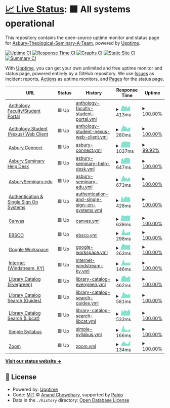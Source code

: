 # [📈 Live Status](https://Asbury-Theological-Seminary-A-Team.github.io/status): <!--live status--> **🟩 All systems operational**

This repository contains the open-source uptime monitor and status page for [Asbury-Theological-Seminary-A-Team](https://Asbury-Theological-Seminary-A-Team.github.io/status), powered by [Upptime](https://github.com/upptime/upptime).

[![Uptime CI](https://github.com/Asbury-Theological-Seminary-A-Team/status/workflows/Uptime%20CI/badge.svg)](https://github.com/Asbury-Theological-Seminary-A-Team/status/actions?query=workflow%3A%22Uptime+CI%22)
[![Response Time CI](https://github.com/Asbury-Theological-Seminary-A-Team/status/workflows/Response%20Time%20CI/badge.svg)](https://github.com/Asbury-Theological-Seminary-A-Team/status/actions?query=workflow%3A%22Response+Time+CI%22)
[![Graphs CI](https://github.com/Asbury-Theological-Seminary-A-Team/status/workflows/Graphs%20CI/badge.svg)](https://github.com/Asbury-Theological-Seminary-A-Team/status/actions?query=workflow%3A%22Graphs+CI%22)
[![Static Site CI](https://github.com/Asbury-Theological-Seminary-A-Team/status/workflows/Static%20Site%20CI/badge.svg)](https://github.com/Asbury-Theological-Seminary-A-Team/status/actions?query=workflow%3A%22Static+Site+CI%22)
[![Summary CI](https://github.com/Asbury-Theological-Seminary-A-Team/status/workflows/Summary%20CI/badge.svg)](https://github.com/Asbury-Theological-Seminary-A-Team/status/actions?query=workflow%3A%22Summary+CI%22)

With [Upptime](https://upptime.js.org), you can get your own unlimited and free uptime monitor and status page, powered entirely by a GitHub repository. We use [Issues](https://github.com/Asbury-Theological-Seminary-A-Team/status/issues) as incident reports, [Actions](https://github.com/Asbury-Theological-Seminary-A-Team/status/actions) as uptime monitors, and [Pages](https://Asbury-Theological-Seminary-A-Team.github.io/status) for the status page.

<!--start: status pages-->
<!-- This summary is generated by Upptime (https://github.com/upptime/upptime) -->
<!-- Do not edit this manually, your changes will be overwritten -->
<!-- prettier-ignore -->
| URL | Status | History | Response Time | Uptime |
| --- | ------ | ------- | ------------- | ------ |
| <img alt="" src="https://icons.duckduckgo.com/ip3/portal.asburyseminary.edu.ico" height="13"> [Anthology Faculty/Student Portal](https://portal.asburyseminary.edu/) | 🟩 Up | [anthology-faculty-student-portal.yml](https://github.com/Asbury-Theological-Seminary-A-Team/status/commits/HEAD/history/anthology-faculty-student-portal.yml) | <details><summary><img alt="Response time graph" src="./graphs/anthology-faculty-student-portal/response-time-week.png" height="20"> 413ms</summary><br><a href="https://status.asburyseminary.edu/history/anthology-faculty-student-portal"><img alt="Response time 586" src="https://img.shields.io/endpoint?url=https%3A%2F%2Fraw.githubusercontent.com%2FAsbury-Theological-Seminary-A-Team%2Fstatus%2FHEAD%2Fapi%2Fanthology-faculty-student-portal%2Fresponse-time.json"></a><br><a href="https://status.asburyseminary.edu/history/anthology-faculty-student-portal"><img alt="24-hour response time 435" src="https://img.shields.io/endpoint?url=https%3A%2F%2Fraw.githubusercontent.com%2FAsbury-Theological-Seminary-A-Team%2Fstatus%2FHEAD%2Fapi%2Fanthology-faculty-student-portal%2Fresponse-time-day.json"></a><br><a href="https://status.asburyseminary.edu/history/anthology-faculty-student-portal"><img alt="7-day response time 413" src="https://img.shields.io/endpoint?url=https%3A%2F%2Fraw.githubusercontent.com%2FAsbury-Theological-Seminary-A-Team%2Fstatus%2FHEAD%2Fapi%2Fanthology-faculty-student-portal%2Fresponse-time-week.json"></a><br><a href="https://status.asburyseminary.edu/history/anthology-faculty-student-portal"><img alt="30-day response time 473" src="https://img.shields.io/endpoint?url=https%3A%2F%2Fraw.githubusercontent.com%2FAsbury-Theological-Seminary-A-Team%2Fstatus%2FHEAD%2Fapi%2Fanthology-faculty-student-portal%2Fresponse-time-month.json"></a><br><a href="https://status.asburyseminary.edu/history/anthology-faculty-student-portal"><img alt="1-year response time 586" src="https://img.shields.io/endpoint?url=https%3A%2F%2Fraw.githubusercontent.com%2FAsbury-Theological-Seminary-A-Team%2Fstatus%2FHEAD%2Fapi%2Fanthology-faculty-student-portal%2Fresponse-time-year.json"></a></details> | <details><summary><a href="https://status.asburyseminary.edu/history/anthology-faculty-student-portal">100.00%</a></summary><a href="https://status.asburyseminary.edu/history/anthology-faculty-student-portal"><img alt="All-time uptime 100.00%" src="https://img.shields.io/endpoint?url=https%3A%2F%2Fraw.githubusercontent.com%2FAsbury-Theological-Seminary-A-Team%2Fstatus%2FHEAD%2Fapi%2Fanthology-faculty-student-portal%2Fuptime.json"></a><br><a href="https://status.asburyseminary.edu/history/anthology-faculty-student-portal"><img alt="24-hour uptime 100.00%" src="https://img.shields.io/endpoint?url=https%3A%2F%2Fraw.githubusercontent.com%2FAsbury-Theological-Seminary-A-Team%2Fstatus%2FHEAD%2Fapi%2Fanthology-faculty-student-portal%2Fuptime-day.json"></a><br><a href="https://status.asburyseminary.edu/history/anthology-faculty-student-portal"><img alt="7-day uptime 100.00%" src="https://img.shields.io/endpoint?url=https%3A%2F%2Fraw.githubusercontent.com%2FAsbury-Theological-Seminary-A-Team%2Fstatus%2FHEAD%2Fapi%2Fanthology-faculty-student-portal%2Fuptime-week.json"></a><br><a href="https://status.asburyseminary.edu/history/anthology-faculty-student-portal"><img alt="30-day uptime 100.00%" src="https://img.shields.io/endpoint?url=https%3A%2F%2Fraw.githubusercontent.com%2FAsbury-Theological-Seminary-A-Team%2Fstatus%2FHEAD%2Fapi%2Fanthology-faculty-student-portal%2Fuptime-month.json"></a><br><a href="https://status.asburyseminary.edu/history/anthology-faculty-student-portal"><img alt="1-year uptime 100.00%" src="https://img.shields.io/endpoint?url=https%3A%2F%2Fraw.githubusercontent.com%2FAsbury-Theological-Seminary-A-Team%2Fstatus%2FHEAD%2Fapi%2Fanthology-faculty-student-portal%2Fuptime-year.json"></a></details>
| <img alt="" src="https://icons.duckduckgo.com/ip3/facultyportal.asburyseminary.edu.ico" height="13"> [Anthology Student (Nexus) Web Client](https://facultyportal.asburyseminary.edu/identity/) | 🟩 Up | [anthology-student-nexus-web-client.yml](https://github.com/Asbury-Theological-Seminary-A-Team/status/commits/HEAD/history/anthology-student-nexus-web-client.yml) | <details><summary><img alt="Response time graph" src="./graphs/anthology-student-nexus-web-client/response-time-week.png" height="20"> 280ms</summary><br><a href="https://status.asburyseminary.edu/history/anthology-student-nexus-web-client"><img alt="Response time 389" src="https://img.shields.io/endpoint?url=https%3A%2F%2Fraw.githubusercontent.com%2FAsbury-Theological-Seminary-A-Team%2Fstatus%2FHEAD%2Fapi%2Fanthology-student-nexus-web-client%2Fresponse-time.json"></a><br><a href="https://status.asburyseminary.edu/history/anthology-student-nexus-web-client"><img alt="24-hour response time 271" src="https://img.shields.io/endpoint?url=https%3A%2F%2Fraw.githubusercontent.com%2FAsbury-Theological-Seminary-A-Team%2Fstatus%2FHEAD%2Fapi%2Fanthology-student-nexus-web-client%2Fresponse-time-day.json"></a><br><a href="https://status.asburyseminary.edu/history/anthology-student-nexus-web-client"><img alt="7-day response time 280" src="https://img.shields.io/endpoint?url=https%3A%2F%2Fraw.githubusercontent.com%2FAsbury-Theological-Seminary-A-Team%2Fstatus%2FHEAD%2Fapi%2Fanthology-student-nexus-web-client%2Fresponse-time-week.json"></a><br><a href="https://status.asburyseminary.edu/history/anthology-student-nexus-web-client"><img alt="30-day response time 316" src="https://img.shields.io/endpoint?url=https%3A%2F%2Fraw.githubusercontent.com%2FAsbury-Theological-Seminary-A-Team%2Fstatus%2FHEAD%2Fapi%2Fanthology-student-nexus-web-client%2Fresponse-time-month.json"></a><br><a href="https://status.asburyseminary.edu/history/anthology-student-nexus-web-client"><img alt="1-year response time 389" src="https://img.shields.io/endpoint?url=https%3A%2F%2Fraw.githubusercontent.com%2FAsbury-Theological-Seminary-A-Team%2Fstatus%2FHEAD%2Fapi%2Fanthology-student-nexus-web-client%2Fresponse-time-year.json"></a></details> | <details><summary><a href="https://status.asburyseminary.edu/history/anthology-student-nexus-web-client">100.00%</a></summary><a href="https://status.asburyseminary.edu/history/anthology-student-nexus-web-client"><img alt="All-time uptime 100.00%" src="https://img.shields.io/endpoint?url=https%3A%2F%2Fraw.githubusercontent.com%2FAsbury-Theological-Seminary-A-Team%2Fstatus%2FHEAD%2Fapi%2Fanthology-student-nexus-web-client%2Fuptime.json"></a><br><a href="https://status.asburyseminary.edu/history/anthology-student-nexus-web-client"><img alt="24-hour uptime 100.00%" src="https://img.shields.io/endpoint?url=https%3A%2F%2Fraw.githubusercontent.com%2FAsbury-Theological-Seminary-A-Team%2Fstatus%2FHEAD%2Fapi%2Fanthology-student-nexus-web-client%2Fuptime-day.json"></a><br><a href="https://status.asburyseminary.edu/history/anthology-student-nexus-web-client"><img alt="7-day uptime 100.00%" src="https://img.shields.io/endpoint?url=https%3A%2F%2Fraw.githubusercontent.com%2FAsbury-Theological-Seminary-A-Team%2Fstatus%2FHEAD%2Fapi%2Fanthology-student-nexus-web-client%2Fuptime-week.json"></a><br><a href="https://status.asburyseminary.edu/history/anthology-student-nexus-web-client"><img alt="30-day uptime 100.00%" src="https://img.shields.io/endpoint?url=https%3A%2F%2Fraw.githubusercontent.com%2FAsbury-Theological-Seminary-A-Team%2Fstatus%2FHEAD%2Fapi%2Fanthology-student-nexus-web-client%2Fuptime-month.json"></a><br><a href="https://status.asburyseminary.edu/history/anthology-student-nexus-web-client"><img alt="1-year uptime 100.00%" src="https://img.shields.io/endpoint?url=https%3A%2F%2Fraw.githubusercontent.com%2FAsbury-Theological-Seminary-A-Team%2Fstatus%2FHEAD%2Fapi%2Fanthology-student-nexus-web-client%2Fuptime-year.json"></a></details>
| <img alt="" src="https://icons.duckduckgo.com/ip3/connect.asburyseminary.edu.ico" height="13"> [Asbury Connect](https://connect.asburyseminary.edu/) | 🟩 Up | [asbury-connect.yml](https://github.com/Asbury-Theological-Seminary-A-Team/status/commits/HEAD/history/asbury-connect.yml) | <details><summary><img alt="Response time graph" src="./graphs/asbury-connect/response-time-week.png" height="20"> 1037ms</summary><br><a href="https://status.asburyseminary.edu/history/asbury-connect"><img alt="Response time 1315" src="https://img.shields.io/endpoint?url=https%3A%2F%2Fraw.githubusercontent.com%2FAsbury-Theological-Seminary-A-Team%2Fstatus%2FHEAD%2Fapi%2Fasbury-connect%2Fresponse-time.json"></a><br><a href="https://status.asburyseminary.edu/history/asbury-connect"><img alt="24-hour response time 936" src="https://img.shields.io/endpoint?url=https%3A%2F%2Fraw.githubusercontent.com%2FAsbury-Theological-Seminary-A-Team%2Fstatus%2FHEAD%2Fapi%2Fasbury-connect%2Fresponse-time-day.json"></a><br><a href="https://status.asburyseminary.edu/history/asbury-connect"><img alt="7-day response time 1037" src="https://img.shields.io/endpoint?url=https%3A%2F%2Fraw.githubusercontent.com%2FAsbury-Theological-Seminary-A-Team%2Fstatus%2FHEAD%2Fapi%2Fasbury-connect%2Fresponse-time-week.json"></a><br><a href="https://status.asburyseminary.edu/history/asbury-connect"><img alt="30-day response time 1262" src="https://img.shields.io/endpoint?url=https%3A%2F%2Fraw.githubusercontent.com%2FAsbury-Theological-Seminary-A-Team%2Fstatus%2FHEAD%2Fapi%2Fasbury-connect%2Fresponse-time-month.json"></a><br><a href="https://status.asburyseminary.edu/history/asbury-connect"><img alt="1-year response time 1315" src="https://img.shields.io/endpoint?url=https%3A%2F%2Fraw.githubusercontent.com%2FAsbury-Theological-Seminary-A-Team%2Fstatus%2FHEAD%2Fapi%2Fasbury-connect%2Fresponse-time-year.json"></a></details> | <details><summary><a href="https://status.asburyseminary.edu/history/asbury-connect">99.92%</a></summary><a href="https://status.asburyseminary.edu/history/asbury-connect"><img alt="All-time uptime 99.97%" src="https://img.shields.io/endpoint?url=https%3A%2F%2Fraw.githubusercontent.com%2FAsbury-Theological-Seminary-A-Team%2Fstatus%2FHEAD%2Fapi%2Fasbury-connect%2Fuptime.json"></a><br><a href="https://status.asburyseminary.edu/history/asbury-connect"><img alt="24-hour uptime 99.46%" src="https://img.shields.io/endpoint?url=https%3A%2F%2Fraw.githubusercontent.com%2FAsbury-Theological-Seminary-A-Team%2Fstatus%2FHEAD%2Fapi%2Fasbury-connect%2Fuptime-day.json"></a><br><a href="https://status.asburyseminary.edu/history/asbury-connect"><img alt="7-day uptime 99.92%" src="https://img.shields.io/endpoint?url=https%3A%2F%2Fraw.githubusercontent.com%2FAsbury-Theological-Seminary-A-Team%2Fstatus%2FHEAD%2Fapi%2Fasbury-connect%2Fuptime-week.json"></a><br><a href="https://status.asburyseminary.edu/history/asbury-connect"><img alt="30-day uptime 99.93%" src="https://img.shields.io/endpoint?url=https%3A%2F%2Fraw.githubusercontent.com%2FAsbury-Theological-Seminary-A-Team%2Fstatus%2FHEAD%2Fapi%2Fasbury-connect%2Fuptime-month.json"></a><br><a href="https://status.asburyseminary.edu/history/asbury-connect"><img alt="1-year uptime 99.97%" src="https://img.shields.io/endpoint?url=https%3A%2F%2Fraw.githubusercontent.com%2FAsbury-Theological-Seminary-A-Team%2Fstatus%2FHEAD%2Fapi%2Fasbury-connect%2Fuptime-year.json"></a></details>
| <img alt="" src="https://icons.duckduckgo.com/ip3/helpdesk.asburyseminary.edu.ico" height="13"> [Asbury Seminary Help Desk](https://helpdesk.asburyseminary.edu/) | 🟩 Up | [asbury-seminary-help-desk.yml](https://github.com/Asbury-Theological-Seminary-A-Team/status/commits/HEAD/history/asbury-seminary-help-desk.yml) | <details><summary><img alt="Response time graph" src="./graphs/asbury-seminary-help-desk/response-time-week.png" height="20"> 647ms</summary><br><a href="https://status.asburyseminary.edu/history/asbury-seminary-help-desk"><img alt="Response time 759" src="https://img.shields.io/endpoint?url=https%3A%2F%2Fraw.githubusercontent.com%2FAsbury-Theological-Seminary-A-Team%2Fstatus%2FHEAD%2Fapi%2Fasbury-seminary-help-desk%2Fresponse-time.json"></a><br><a href="https://status.asburyseminary.edu/history/asbury-seminary-help-desk"><img alt="24-hour response time 488" src="https://img.shields.io/endpoint?url=https%3A%2F%2Fraw.githubusercontent.com%2FAsbury-Theological-Seminary-A-Team%2Fstatus%2FHEAD%2Fapi%2Fasbury-seminary-help-desk%2Fresponse-time-day.json"></a><br><a href="https://status.asburyseminary.edu/history/asbury-seminary-help-desk"><img alt="7-day response time 647" src="https://img.shields.io/endpoint?url=https%3A%2F%2Fraw.githubusercontent.com%2FAsbury-Theological-Seminary-A-Team%2Fstatus%2FHEAD%2Fapi%2Fasbury-seminary-help-desk%2Fresponse-time-week.json"></a><br><a href="https://status.asburyseminary.edu/history/asbury-seminary-help-desk"><img alt="30-day response time 585" src="https://img.shields.io/endpoint?url=https%3A%2F%2Fraw.githubusercontent.com%2FAsbury-Theological-Seminary-A-Team%2Fstatus%2FHEAD%2Fapi%2Fasbury-seminary-help-desk%2Fresponse-time-month.json"></a><br><a href="https://status.asburyseminary.edu/history/asbury-seminary-help-desk"><img alt="1-year response time 759" src="https://img.shields.io/endpoint?url=https%3A%2F%2Fraw.githubusercontent.com%2FAsbury-Theological-Seminary-A-Team%2Fstatus%2FHEAD%2Fapi%2Fasbury-seminary-help-desk%2Fresponse-time-year.json"></a></details> | <details><summary><a href="https://status.asburyseminary.edu/history/asbury-seminary-help-desk">100.00%</a></summary><a href="https://status.asburyseminary.edu/history/asbury-seminary-help-desk"><img alt="All-time uptime 99.99%" src="https://img.shields.io/endpoint?url=https%3A%2F%2Fraw.githubusercontent.com%2FAsbury-Theological-Seminary-A-Team%2Fstatus%2FHEAD%2Fapi%2Fasbury-seminary-help-desk%2Fuptime.json"></a><br><a href="https://status.asburyseminary.edu/history/asbury-seminary-help-desk"><img alt="24-hour uptime 100.00%" src="https://img.shields.io/endpoint?url=https%3A%2F%2Fraw.githubusercontent.com%2FAsbury-Theological-Seminary-A-Team%2Fstatus%2FHEAD%2Fapi%2Fasbury-seminary-help-desk%2Fuptime-day.json"></a><br><a href="https://status.asburyseminary.edu/history/asbury-seminary-help-desk"><img alt="7-day uptime 100.00%" src="https://img.shields.io/endpoint?url=https%3A%2F%2Fraw.githubusercontent.com%2FAsbury-Theological-Seminary-A-Team%2Fstatus%2FHEAD%2Fapi%2Fasbury-seminary-help-desk%2Fuptime-week.json"></a><br><a href="https://status.asburyseminary.edu/history/asbury-seminary-help-desk"><img alt="30-day uptime 100.00%" src="https://img.shields.io/endpoint?url=https%3A%2F%2Fraw.githubusercontent.com%2FAsbury-Theological-Seminary-A-Team%2Fstatus%2FHEAD%2Fapi%2Fasbury-seminary-help-desk%2Fuptime-month.json"></a><br><a href="https://status.asburyseminary.edu/history/asbury-seminary-help-desk"><img alt="1-year uptime 99.99%" src="https://img.shields.io/endpoint?url=https%3A%2F%2Fraw.githubusercontent.com%2FAsbury-Theological-Seminary-A-Team%2Fstatus%2FHEAD%2Fapi%2Fasbury-seminary-help-desk%2Fuptime-year.json"></a></details>
| <img alt="" src="https://icons.duckduckgo.com/ip3/www.asburyseminary.edu.ico" height="13"> [AsburySeminary.edu](https://www.asburyseminary.edu/) | 🟩 Up | [asbury-seminary-edu.yml](https://github.com/Asbury-Theological-Seminary-A-Team/status/commits/HEAD/history/asbury-seminary-edu.yml) | <details><summary><img alt="Response time graph" src="./graphs/asbury-seminary-edu/response-time-week.png" height="20"> 673ms</summary><br><a href="https://status.asburyseminary.edu/history/asbury-seminary-edu"><img alt="Response time 1405" src="https://img.shields.io/endpoint?url=https%3A%2F%2Fraw.githubusercontent.com%2FAsbury-Theological-Seminary-A-Team%2Fstatus%2FHEAD%2Fapi%2Fasbury-seminary-edu%2Fresponse-time.json"></a><br><a href="https://status.asburyseminary.edu/history/asbury-seminary-edu"><img alt="24-hour response time 571" src="https://img.shields.io/endpoint?url=https%3A%2F%2Fraw.githubusercontent.com%2FAsbury-Theological-Seminary-A-Team%2Fstatus%2FHEAD%2Fapi%2Fasbury-seminary-edu%2Fresponse-time-day.json"></a><br><a href="https://status.asburyseminary.edu/history/asbury-seminary-edu"><img alt="7-day response time 673" src="https://img.shields.io/endpoint?url=https%3A%2F%2Fraw.githubusercontent.com%2FAsbury-Theological-Seminary-A-Team%2Fstatus%2FHEAD%2Fapi%2Fasbury-seminary-edu%2Fresponse-time-week.json"></a><br><a href="https://status.asburyseminary.edu/history/asbury-seminary-edu"><img alt="30-day response time 897" src="https://img.shields.io/endpoint?url=https%3A%2F%2Fraw.githubusercontent.com%2FAsbury-Theological-Seminary-A-Team%2Fstatus%2FHEAD%2Fapi%2Fasbury-seminary-edu%2Fresponse-time-month.json"></a><br><a href="https://status.asburyseminary.edu/history/asbury-seminary-edu"><img alt="1-year response time 1405" src="https://img.shields.io/endpoint?url=https%3A%2F%2Fraw.githubusercontent.com%2FAsbury-Theological-Seminary-A-Team%2Fstatus%2FHEAD%2Fapi%2Fasbury-seminary-edu%2Fresponse-time-year.json"></a></details> | <details><summary><a href="https://status.asburyseminary.edu/history/asbury-seminary-edu">100.00%</a></summary><a href="https://status.asburyseminary.edu/history/asbury-seminary-edu"><img alt="All-time uptime 99.99%" src="https://img.shields.io/endpoint?url=https%3A%2F%2Fraw.githubusercontent.com%2FAsbury-Theological-Seminary-A-Team%2Fstatus%2FHEAD%2Fapi%2Fasbury-seminary-edu%2Fuptime.json"></a><br><a href="https://status.asburyseminary.edu/history/asbury-seminary-edu"><img alt="24-hour uptime 100.00%" src="https://img.shields.io/endpoint?url=https%3A%2F%2Fraw.githubusercontent.com%2FAsbury-Theological-Seminary-A-Team%2Fstatus%2FHEAD%2Fapi%2Fasbury-seminary-edu%2Fuptime-day.json"></a><br><a href="https://status.asburyseminary.edu/history/asbury-seminary-edu"><img alt="7-day uptime 100.00%" src="https://img.shields.io/endpoint?url=https%3A%2F%2Fraw.githubusercontent.com%2FAsbury-Theological-Seminary-A-Team%2Fstatus%2FHEAD%2Fapi%2Fasbury-seminary-edu%2Fuptime-week.json"></a><br><a href="https://status.asburyseminary.edu/history/asbury-seminary-edu"><img alt="30-day uptime 100.00%" src="https://img.shields.io/endpoint?url=https%3A%2F%2Fraw.githubusercontent.com%2FAsbury-Theological-Seminary-A-Team%2Fstatus%2FHEAD%2Fapi%2Fasbury-seminary-edu%2Fuptime-month.json"></a><br><a href="https://status.asburyseminary.edu/history/asbury-seminary-edu"><img alt="1-year uptime 99.99%" src="https://img.shields.io/endpoint?url=https%3A%2F%2Fraw.githubusercontent.com%2FAsbury-Theological-Seminary-A-Team%2Fstatus%2FHEAD%2Fapi%2Fasbury-seminary-edu%2Fuptime-year.json"></a></details>
| <img alt="" src="https://icons.duckduckgo.com/ip3/login.asburyseminary.edu.ico" height="13"> [Authentication & Single Sign On Systems](https://login.asburyseminary.edu/) | 🟩 Up | [authentication-and-single-sign-on-systems.yml](https://github.com/Asbury-Theological-Seminary-A-Team/status/commits/HEAD/history/authentication-and-single-sign-on-systems.yml) | <details><summary><img alt="Response time graph" src="./graphs/authentication-and-single-sign-on-systems/response-time-week.png" height="20"> 428ms</summary><br><a href="https://status.asburyseminary.edu/history/authentication-and-single-sign-on-systems"><img alt="Response time 714" src="https://img.shields.io/endpoint?url=https%3A%2F%2Fraw.githubusercontent.com%2FAsbury-Theological-Seminary-A-Team%2Fstatus%2FHEAD%2Fapi%2Fauthentication-and-single-sign-on-systems%2Fresponse-time.json"></a><br><a href="https://status.asburyseminary.edu/history/authentication-and-single-sign-on-systems"><img alt="24-hour response time 328" src="https://img.shields.io/endpoint?url=https%3A%2F%2Fraw.githubusercontent.com%2FAsbury-Theological-Seminary-A-Team%2Fstatus%2FHEAD%2Fapi%2Fauthentication-and-single-sign-on-systems%2Fresponse-time-day.json"></a><br><a href="https://status.asburyseminary.edu/history/authentication-and-single-sign-on-systems"><img alt="7-day response time 428" src="https://img.shields.io/endpoint?url=https%3A%2F%2Fraw.githubusercontent.com%2FAsbury-Theological-Seminary-A-Team%2Fstatus%2FHEAD%2Fapi%2Fauthentication-and-single-sign-on-systems%2Fresponse-time-week.json"></a><br><a href="https://status.asburyseminary.edu/history/authentication-and-single-sign-on-systems"><img alt="30-day response time 389" src="https://img.shields.io/endpoint?url=https%3A%2F%2Fraw.githubusercontent.com%2FAsbury-Theological-Seminary-A-Team%2Fstatus%2FHEAD%2Fapi%2Fauthentication-and-single-sign-on-systems%2Fresponse-time-month.json"></a><br><a href="https://status.asburyseminary.edu/history/authentication-and-single-sign-on-systems"><img alt="1-year response time 714" src="https://img.shields.io/endpoint?url=https%3A%2F%2Fraw.githubusercontent.com%2FAsbury-Theological-Seminary-A-Team%2Fstatus%2FHEAD%2Fapi%2Fauthentication-and-single-sign-on-systems%2Fresponse-time-year.json"></a></details> | <details><summary><a href="https://status.asburyseminary.edu/history/authentication-and-single-sign-on-systems">100.00%</a></summary><a href="https://status.asburyseminary.edu/history/authentication-and-single-sign-on-systems"><img alt="All-time uptime 100.00%" src="https://img.shields.io/endpoint?url=https%3A%2F%2Fraw.githubusercontent.com%2FAsbury-Theological-Seminary-A-Team%2Fstatus%2FHEAD%2Fapi%2Fauthentication-and-single-sign-on-systems%2Fuptime.json"></a><br><a href="https://status.asburyseminary.edu/history/authentication-and-single-sign-on-systems"><img alt="24-hour uptime 100.00%" src="https://img.shields.io/endpoint?url=https%3A%2F%2Fraw.githubusercontent.com%2FAsbury-Theological-Seminary-A-Team%2Fstatus%2FHEAD%2Fapi%2Fauthentication-and-single-sign-on-systems%2Fuptime-day.json"></a><br><a href="https://status.asburyseminary.edu/history/authentication-and-single-sign-on-systems"><img alt="7-day uptime 100.00%" src="https://img.shields.io/endpoint?url=https%3A%2F%2Fraw.githubusercontent.com%2FAsbury-Theological-Seminary-A-Team%2Fstatus%2FHEAD%2Fapi%2Fauthentication-and-single-sign-on-systems%2Fuptime-week.json"></a><br><a href="https://status.asburyseminary.edu/history/authentication-and-single-sign-on-systems"><img alt="30-day uptime 100.00%" src="https://img.shields.io/endpoint?url=https%3A%2F%2Fraw.githubusercontent.com%2FAsbury-Theological-Seminary-A-Team%2Fstatus%2FHEAD%2Fapi%2Fauthentication-and-single-sign-on-systems%2Fuptime-month.json"></a><br><a href="https://status.asburyseminary.edu/history/authentication-and-single-sign-on-systems"><img alt="1-year uptime 100.00%" src="https://img.shields.io/endpoint?url=https%3A%2F%2Fraw.githubusercontent.com%2FAsbury-Theological-Seminary-A-Team%2Fstatus%2FHEAD%2Fapi%2Fauthentication-and-single-sign-on-systems%2Fuptime-year.json"></a></details>
| <img alt="" src="https://icons.duckduckgo.com/ip3/asburyseminary.instructure.com.ico" height="13"> [Canvas](https://asburyseminary.instructure.com/login) | 🟩 Up | [canvas.yml](https://github.com/Asbury-Theological-Seminary-A-Team/status/commits/HEAD/history/canvas.yml) | <details><summary><img alt="Response time graph" src="./graphs/canvas/response-time-week.png" height="20"> 639ms</summary><br><a href="https://status.asburyseminary.edu/history/canvas"><img alt="Response time 765" src="https://img.shields.io/endpoint?url=https%3A%2F%2Fraw.githubusercontent.com%2FAsbury-Theological-Seminary-A-Team%2Fstatus%2FHEAD%2Fapi%2Fcanvas%2Fresponse-time.json"></a><br><a href="https://status.asburyseminary.edu/history/canvas"><img alt="24-hour response time 745" src="https://img.shields.io/endpoint?url=https%3A%2F%2Fraw.githubusercontent.com%2FAsbury-Theological-Seminary-A-Team%2Fstatus%2FHEAD%2Fapi%2Fcanvas%2Fresponse-time-day.json"></a><br><a href="https://status.asburyseminary.edu/history/canvas"><img alt="7-day response time 639" src="https://img.shields.io/endpoint?url=https%3A%2F%2Fraw.githubusercontent.com%2FAsbury-Theological-Seminary-A-Team%2Fstatus%2FHEAD%2Fapi%2Fcanvas%2Fresponse-time-week.json"></a><br><a href="https://status.asburyseminary.edu/history/canvas"><img alt="30-day response time 596" src="https://img.shields.io/endpoint?url=https%3A%2F%2Fraw.githubusercontent.com%2FAsbury-Theological-Seminary-A-Team%2Fstatus%2FHEAD%2Fapi%2Fcanvas%2Fresponse-time-month.json"></a><br><a href="https://status.asburyseminary.edu/history/canvas"><img alt="1-year response time 765" src="https://img.shields.io/endpoint?url=https%3A%2F%2Fraw.githubusercontent.com%2FAsbury-Theological-Seminary-A-Team%2Fstatus%2FHEAD%2Fapi%2Fcanvas%2Fresponse-time-year.json"></a></details> | <details><summary><a href="https://status.asburyseminary.edu/history/canvas">100.00%</a></summary><a href="https://status.asburyseminary.edu/history/canvas"><img alt="All-time uptime 99.98%" src="https://img.shields.io/endpoint?url=https%3A%2F%2Fraw.githubusercontent.com%2FAsbury-Theological-Seminary-A-Team%2Fstatus%2FHEAD%2Fapi%2Fcanvas%2Fuptime.json"></a><br><a href="https://status.asburyseminary.edu/history/canvas"><img alt="24-hour uptime 100.00%" src="https://img.shields.io/endpoint?url=https%3A%2F%2Fraw.githubusercontent.com%2FAsbury-Theological-Seminary-A-Team%2Fstatus%2FHEAD%2Fapi%2Fcanvas%2Fuptime-day.json"></a><br><a href="https://status.asburyseminary.edu/history/canvas"><img alt="7-day uptime 100.00%" src="https://img.shields.io/endpoint?url=https%3A%2F%2Fraw.githubusercontent.com%2FAsbury-Theological-Seminary-A-Team%2Fstatus%2FHEAD%2Fapi%2Fcanvas%2Fuptime-week.json"></a><br><a href="https://status.asburyseminary.edu/history/canvas"><img alt="30-day uptime 100.00%" src="https://img.shields.io/endpoint?url=https%3A%2F%2Fraw.githubusercontent.com%2FAsbury-Theological-Seminary-A-Team%2Fstatus%2FHEAD%2Fapi%2Fcanvas%2Fuptime-month.json"></a><br><a href="https://status.asburyseminary.edu/history/canvas"><img alt="1-year uptime 99.98%" src="https://img.shields.io/endpoint?url=https%3A%2F%2Fraw.githubusercontent.com%2FAsbury-Theological-Seminary-A-Team%2Fstatus%2FHEAD%2Fapi%2Fcanvas%2Fuptime-year.json"></a></details>
| <img alt="" src="https://icons.duckduckgo.com/ip3/eds.p.ebscohost.com.ico" height="13"> [EBSCO](https://eds.p.ebscohost.com/) | 🟩 Up | [ebsco.yml](https://github.com/Asbury-Theological-Seminary-A-Team/status/commits/HEAD/history/ebsco.yml) | <details><summary><img alt="Response time graph" src="./graphs/ebsco/response-time-week.png" height="20"> 298ms</summary><br><a href="https://status.asburyseminary.edu/history/ebsco"><img alt="Response time 351" src="https://img.shields.io/endpoint?url=https%3A%2F%2Fraw.githubusercontent.com%2FAsbury-Theological-Seminary-A-Team%2Fstatus%2FHEAD%2Fapi%2Febsco%2Fresponse-time.json"></a><br><a href="https://status.asburyseminary.edu/history/ebsco"><img alt="24-hour response time 360" src="https://img.shields.io/endpoint?url=https%3A%2F%2Fraw.githubusercontent.com%2FAsbury-Theological-Seminary-A-Team%2Fstatus%2FHEAD%2Fapi%2Febsco%2Fresponse-time-day.json"></a><br><a href="https://status.asburyseminary.edu/history/ebsco"><img alt="7-day response time 298" src="https://img.shields.io/endpoint?url=https%3A%2F%2Fraw.githubusercontent.com%2FAsbury-Theological-Seminary-A-Team%2Fstatus%2FHEAD%2Fapi%2Febsco%2Fresponse-time-week.json"></a><br><a href="https://status.asburyseminary.edu/history/ebsco"><img alt="30-day response time 385" src="https://img.shields.io/endpoint?url=https%3A%2F%2Fraw.githubusercontent.com%2FAsbury-Theological-Seminary-A-Team%2Fstatus%2FHEAD%2Fapi%2Febsco%2Fresponse-time-month.json"></a><br><a href="https://status.asburyseminary.edu/history/ebsco"><img alt="1-year response time 351" src="https://img.shields.io/endpoint?url=https%3A%2F%2Fraw.githubusercontent.com%2FAsbury-Theological-Seminary-A-Team%2Fstatus%2FHEAD%2Fapi%2Febsco%2Fresponse-time-year.json"></a></details> | <details><summary><a href="https://status.asburyseminary.edu/history/ebsco">100.00%</a></summary><a href="https://status.asburyseminary.edu/history/ebsco"><img alt="All-time uptime 100.00%" src="https://img.shields.io/endpoint?url=https%3A%2F%2Fraw.githubusercontent.com%2FAsbury-Theological-Seminary-A-Team%2Fstatus%2FHEAD%2Fapi%2Febsco%2Fuptime.json"></a><br><a href="https://status.asburyseminary.edu/history/ebsco"><img alt="24-hour uptime 100.00%" src="https://img.shields.io/endpoint?url=https%3A%2F%2Fraw.githubusercontent.com%2FAsbury-Theological-Seminary-A-Team%2Fstatus%2FHEAD%2Fapi%2Febsco%2Fuptime-day.json"></a><br><a href="https://status.asburyseminary.edu/history/ebsco"><img alt="7-day uptime 100.00%" src="https://img.shields.io/endpoint?url=https%3A%2F%2Fraw.githubusercontent.com%2FAsbury-Theological-Seminary-A-Team%2Fstatus%2FHEAD%2Fapi%2Febsco%2Fuptime-week.json"></a><br><a href="https://status.asburyseminary.edu/history/ebsco"><img alt="30-day uptime 100.00%" src="https://img.shields.io/endpoint?url=https%3A%2F%2Fraw.githubusercontent.com%2FAsbury-Theological-Seminary-A-Team%2Fstatus%2FHEAD%2Fapi%2Febsco%2Fuptime-month.json"></a><br><a href="https://status.asburyseminary.edu/history/ebsco"><img alt="1-year uptime 100.00%" src="https://img.shields.io/endpoint?url=https%3A%2F%2Fraw.githubusercontent.com%2FAsbury-Theological-Seminary-A-Team%2Fstatus%2FHEAD%2Fapi%2Febsco%2Fuptime-year.json"></a></details>
| <img alt="" src="https://icons.duckduckgo.com/ip3/www.google.com.ico" height="13"> [Google Workspace](https://www.google.com/a/asburyseminary.edu/ServiceLogin) | 🟩 Up | [google-workspace.yml](https://github.com/Asbury-Theological-Seminary-A-Team/status/commits/HEAD/history/google-workspace.yml) | <details><summary><img alt="Response time graph" src="./graphs/google-workspace/response-time-week.png" height="20"> 263ms</summary><br><a href="https://status.asburyseminary.edu/history/google-workspace"><img alt="Response time 338" src="https://img.shields.io/endpoint?url=https%3A%2F%2Fraw.githubusercontent.com%2FAsbury-Theological-Seminary-A-Team%2Fstatus%2FHEAD%2Fapi%2Fgoogle-workspace%2Fresponse-time.json"></a><br><a href="https://status.asburyseminary.edu/history/google-workspace"><img alt="24-hour response time 279" src="https://img.shields.io/endpoint?url=https%3A%2F%2Fraw.githubusercontent.com%2FAsbury-Theological-Seminary-A-Team%2Fstatus%2FHEAD%2Fapi%2Fgoogle-workspace%2Fresponse-time-day.json"></a><br><a href="https://status.asburyseminary.edu/history/google-workspace"><img alt="7-day response time 263" src="https://img.shields.io/endpoint?url=https%3A%2F%2Fraw.githubusercontent.com%2FAsbury-Theological-Seminary-A-Team%2Fstatus%2FHEAD%2Fapi%2Fgoogle-workspace%2Fresponse-time-week.json"></a><br><a href="https://status.asburyseminary.edu/history/google-workspace"><img alt="30-day response time 257" src="https://img.shields.io/endpoint?url=https%3A%2F%2Fraw.githubusercontent.com%2FAsbury-Theological-Seminary-A-Team%2Fstatus%2FHEAD%2Fapi%2Fgoogle-workspace%2Fresponse-time-month.json"></a><br><a href="https://status.asburyseminary.edu/history/google-workspace"><img alt="1-year response time 338" src="https://img.shields.io/endpoint?url=https%3A%2F%2Fraw.githubusercontent.com%2FAsbury-Theological-Seminary-A-Team%2Fstatus%2FHEAD%2Fapi%2Fgoogle-workspace%2Fresponse-time-year.json"></a></details> | <details><summary><a href="https://status.asburyseminary.edu/history/google-workspace">100.00%</a></summary><a href="https://status.asburyseminary.edu/history/google-workspace"><img alt="All-time uptime 100.00%" src="https://img.shields.io/endpoint?url=https%3A%2F%2Fraw.githubusercontent.com%2FAsbury-Theological-Seminary-A-Team%2Fstatus%2FHEAD%2Fapi%2Fgoogle-workspace%2Fuptime.json"></a><br><a href="https://status.asburyseminary.edu/history/google-workspace"><img alt="24-hour uptime 100.00%" src="https://img.shields.io/endpoint?url=https%3A%2F%2Fraw.githubusercontent.com%2FAsbury-Theological-Seminary-A-Team%2Fstatus%2FHEAD%2Fapi%2Fgoogle-workspace%2Fuptime-day.json"></a><br><a href="https://status.asburyseminary.edu/history/google-workspace"><img alt="7-day uptime 100.00%" src="https://img.shields.io/endpoint?url=https%3A%2F%2Fraw.githubusercontent.com%2FAsbury-Theological-Seminary-A-Team%2Fstatus%2FHEAD%2Fapi%2Fgoogle-workspace%2Fuptime-week.json"></a><br><a href="https://status.asburyseminary.edu/history/google-workspace"><img alt="30-day uptime 100.00%" src="https://img.shields.io/endpoint?url=https%3A%2F%2Fraw.githubusercontent.com%2FAsbury-Theological-Seminary-A-Team%2Fstatus%2FHEAD%2Fapi%2Fgoogle-workspace%2Fuptime-month.json"></a><br><a href="https://status.asburyseminary.edu/history/google-workspace"><img alt="1-year uptime 100.00%" src="https://img.shields.io/endpoint?url=https%3A%2F%2Fraw.githubusercontent.com%2FAsbury-Theological-Seminary-A-Team%2Fstatus%2FHEAD%2Fapi%2Fgoogle-workspace%2Fuptime-year.json"></a></details>
| <img alt="" src="https://icons.duckduckgo.com/ip3/198.160.139.76.ico" height="13"> [Internet (Windstream, KY)](https://198.160.139.76/global-protect/login.esp) | 🟩 Up | [internet-windstream-ky.yml](https://github.com/Asbury-Theological-Seminary-A-Team/status/commits/HEAD/history/internet-windstream-ky.yml) | <details><summary><img alt="Response time graph" src="./graphs/internet-windstream-ky/response-time-week.png" height="20"> 146ms</summary><br><a href="https://status.asburyseminary.edu/history/internet-windstream-ky"><img alt="Response time 175" src="https://img.shields.io/endpoint?url=https%3A%2F%2Fraw.githubusercontent.com%2FAsbury-Theological-Seminary-A-Team%2Fstatus%2FHEAD%2Fapi%2Finternet-windstream-ky%2Fresponse-time.json"></a><br><a href="https://status.asburyseminary.edu/history/internet-windstream-ky"><img alt="24-hour response time 153" src="https://img.shields.io/endpoint?url=https%3A%2F%2Fraw.githubusercontent.com%2FAsbury-Theological-Seminary-A-Team%2Fstatus%2FHEAD%2Fapi%2Finternet-windstream-ky%2Fresponse-time-day.json"></a><br><a href="https://status.asburyseminary.edu/history/internet-windstream-ky"><img alt="7-day response time 146" src="https://img.shields.io/endpoint?url=https%3A%2F%2Fraw.githubusercontent.com%2FAsbury-Theological-Seminary-A-Team%2Fstatus%2FHEAD%2Fapi%2Finternet-windstream-ky%2Fresponse-time-week.json"></a><br><a href="https://status.asburyseminary.edu/history/internet-windstream-ky"><img alt="30-day response time 186" src="https://img.shields.io/endpoint?url=https%3A%2F%2Fraw.githubusercontent.com%2FAsbury-Theological-Seminary-A-Team%2Fstatus%2FHEAD%2Fapi%2Finternet-windstream-ky%2Fresponse-time-month.json"></a><br><a href="https://status.asburyseminary.edu/history/internet-windstream-ky"><img alt="1-year response time 175" src="https://img.shields.io/endpoint?url=https%3A%2F%2Fraw.githubusercontent.com%2FAsbury-Theological-Seminary-A-Team%2Fstatus%2FHEAD%2Fapi%2Finternet-windstream-ky%2Fresponse-time-year.json"></a></details> | <details><summary><a href="https://status.asburyseminary.edu/history/internet-windstream-ky">100.00%</a></summary><a href="https://status.asburyseminary.edu/history/internet-windstream-ky"><img alt="All-time uptime 100.00%" src="https://img.shields.io/endpoint?url=https%3A%2F%2Fraw.githubusercontent.com%2FAsbury-Theological-Seminary-A-Team%2Fstatus%2FHEAD%2Fapi%2Finternet-windstream-ky%2Fuptime.json"></a><br><a href="https://status.asburyseminary.edu/history/internet-windstream-ky"><img alt="24-hour uptime 100.00%" src="https://img.shields.io/endpoint?url=https%3A%2F%2Fraw.githubusercontent.com%2FAsbury-Theological-Seminary-A-Team%2Fstatus%2FHEAD%2Fapi%2Finternet-windstream-ky%2Fuptime-day.json"></a><br><a href="https://status.asburyseminary.edu/history/internet-windstream-ky"><img alt="7-day uptime 100.00%" src="https://img.shields.io/endpoint?url=https%3A%2F%2Fraw.githubusercontent.com%2FAsbury-Theological-Seminary-A-Team%2Fstatus%2FHEAD%2Fapi%2Finternet-windstream-ky%2Fuptime-week.json"></a><br><a href="https://status.asburyseminary.edu/history/internet-windstream-ky"><img alt="30-day uptime 100.00%" src="https://img.shields.io/endpoint?url=https%3A%2F%2Fraw.githubusercontent.com%2FAsbury-Theological-Seminary-A-Team%2Fstatus%2FHEAD%2Fapi%2Finternet-windstream-ky%2Fuptime-month.json"></a><br><a href="https://status.asburyseminary.edu/history/internet-windstream-ky"><img alt="1-year uptime 100.00%" src="https://img.shields.io/endpoint?url=https%3A%2F%2Fraw.githubusercontent.com%2FAsbury-Theological-Seminary-A-Team%2Fstatus%2FHEAD%2Fapi%2Finternet-windstream-ky%2Fuptime-year.json"></a></details>
| <img alt="" src="https://icons.duckduckgo.com/ip3/evergreen.asburyseminary.edu.ico" height="13"> [Library Catalog (Evergreen)](http://evergreen.asburyseminary.edu/) | 🟩 Up | [library-catalog-evergreen.yml](https://github.com/Asbury-Theological-Seminary-A-Team/status/commits/HEAD/history/library-catalog-evergreen.yml) | <details><summary><img alt="Response time graph" src="./graphs/library-catalog-evergreen/response-time-week.png" height="20"> 462ms</summary><br><a href="https://status.asburyseminary.edu/history/library-catalog-evergreen"><img alt="Response time 638" src="https://img.shields.io/endpoint?url=https%3A%2F%2Fraw.githubusercontent.com%2FAsbury-Theological-Seminary-A-Team%2Fstatus%2FHEAD%2Fapi%2Flibrary-catalog-evergreen%2Fresponse-time.json"></a><br><a href="https://status.asburyseminary.edu/history/library-catalog-evergreen"><img alt="24-hour response time 402" src="https://img.shields.io/endpoint?url=https%3A%2F%2Fraw.githubusercontent.com%2FAsbury-Theological-Seminary-A-Team%2Fstatus%2FHEAD%2Fapi%2Flibrary-catalog-evergreen%2Fresponse-time-day.json"></a><br><a href="https://status.asburyseminary.edu/history/library-catalog-evergreen"><img alt="7-day response time 462" src="https://img.shields.io/endpoint?url=https%3A%2F%2Fraw.githubusercontent.com%2FAsbury-Theological-Seminary-A-Team%2Fstatus%2FHEAD%2Fapi%2Flibrary-catalog-evergreen%2Fresponse-time-week.json"></a><br><a href="https://status.asburyseminary.edu/history/library-catalog-evergreen"><img alt="30-day response time 469" src="https://img.shields.io/endpoint?url=https%3A%2F%2Fraw.githubusercontent.com%2FAsbury-Theological-Seminary-A-Team%2Fstatus%2FHEAD%2Fapi%2Flibrary-catalog-evergreen%2Fresponse-time-month.json"></a><br><a href="https://status.asburyseminary.edu/history/library-catalog-evergreen"><img alt="1-year response time 638" src="https://img.shields.io/endpoint?url=https%3A%2F%2Fraw.githubusercontent.com%2FAsbury-Theological-Seminary-A-Team%2Fstatus%2FHEAD%2Fapi%2Flibrary-catalog-evergreen%2Fresponse-time-year.json"></a></details> | <details><summary><a href="https://status.asburyseminary.edu/history/library-catalog-evergreen">100.00%</a></summary><a href="https://status.asburyseminary.edu/history/library-catalog-evergreen"><img alt="All-time uptime 100.00%" src="https://img.shields.io/endpoint?url=https%3A%2F%2Fraw.githubusercontent.com%2FAsbury-Theological-Seminary-A-Team%2Fstatus%2FHEAD%2Fapi%2Flibrary-catalog-evergreen%2Fuptime.json"></a><br><a href="https://status.asburyseminary.edu/history/library-catalog-evergreen"><img alt="24-hour uptime 100.00%" src="https://img.shields.io/endpoint?url=https%3A%2F%2Fraw.githubusercontent.com%2FAsbury-Theological-Seminary-A-Team%2Fstatus%2FHEAD%2Fapi%2Flibrary-catalog-evergreen%2Fuptime-day.json"></a><br><a href="https://status.asburyseminary.edu/history/library-catalog-evergreen"><img alt="7-day uptime 100.00%" src="https://img.shields.io/endpoint?url=https%3A%2F%2Fraw.githubusercontent.com%2FAsbury-Theological-Seminary-A-Team%2Fstatus%2FHEAD%2Fapi%2Flibrary-catalog-evergreen%2Fuptime-week.json"></a><br><a href="https://status.asburyseminary.edu/history/library-catalog-evergreen"><img alt="30-day uptime 100.00%" src="https://img.shields.io/endpoint?url=https%3A%2F%2Fraw.githubusercontent.com%2FAsbury-Theological-Seminary-A-Team%2Fstatus%2FHEAD%2Fapi%2Flibrary-catalog-evergreen%2Fuptime-month.json"></a><br><a href="https://status.asburyseminary.edu/history/library-catalog-evergreen"><img alt="1-year uptime 100.00%" src="https://img.shields.io/endpoint?url=https%3A%2F%2Fraw.githubusercontent.com%2FAsbury-Theological-Seminary-A-Team%2Fstatus%2FHEAD%2Fapi%2Flibrary-catalog-evergreen%2Fuptime-year.json"></a></details>
| <img alt="" src="https://icons.duckduckgo.com/ip3/guides.asburyseminary.edu.ico" height="13"> [Library Catalog Search (Guides)](http://guides.asburyseminary.edu/) | 🟩 Up | [library-catalog-search-guides.yml](https://github.com/Asbury-Theological-Seminary-A-Team/status/commits/HEAD/history/library-catalog-search-guides.yml) | <details><summary><img alt="Response time graph" src="./graphs/library-catalog-search-guides/response-time-week.png" height="20"> 581ms</summary><br><a href="https://status.asburyseminary.edu/history/library-catalog-search-guides"><img alt="Response time 816" src="https://img.shields.io/endpoint?url=https%3A%2F%2Fraw.githubusercontent.com%2FAsbury-Theological-Seminary-A-Team%2Fstatus%2FHEAD%2Fapi%2Flibrary-catalog-search-guides%2Fresponse-time.json"></a><br><a href="https://status.asburyseminary.edu/history/library-catalog-search-guides"><img alt="24-hour response time 569" src="https://img.shields.io/endpoint?url=https%3A%2F%2Fraw.githubusercontent.com%2FAsbury-Theological-Seminary-A-Team%2Fstatus%2FHEAD%2Fapi%2Flibrary-catalog-search-guides%2Fresponse-time-day.json"></a><br><a href="https://status.asburyseminary.edu/history/library-catalog-search-guides"><img alt="7-day response time 581" src="https://img.shields.io/endpoint?url=https%3A%2F%2Fraw.githubusercontent.com%2FAsbury-Theological-Seminary-A-Team%2Fstatus%2FHEAD%2Fapi%2Flibrary-catalog-search-guides%2Fresponse-time-week.json"></a><br><a href="https://status.asburyseminary.edu/history/library-catalog-search-guides"><img alt="30-day response time 693" src="https://img.shields.io/endpoint?url=https%3A%2F%2Fraw.githubusercontent.com%2FAsbury-Theological-Seminary-A-Team%2Fstatus%2FHEAD%2Fapi%2Flibrary-catalog-search-guides%2Fresponse-time-month.json"></a><br><a href="https://status.asburyseminary.edu/history/library-catalog-search-guides"><img alt="1-year response time 816" src="https://img.shields.io/endpoint?url=https%3A%2F%2Fraw.githubusercontent.com%2FAsbury-Theological-Seminary-A-Team%2Fstatus%2FHEAD%2Fapi%2Flibrary-catalog-search-guides%2Fresponse-time-year.json"></a></details> | <details><summary><a href="https://status.asburyseminary.edu/history/library-catalog-search-guides">100.00%</a></summary><a href="https://status.asburyseminary.edu/history/library-catalog-search-guides"><img alt="All-time uptime 100.00%" src="https://img.shields.io/endpoint?url=https%3A%2F%2Fraw.githubusercontent.com%2FAsbury-Theological-Seminary-A-Team%2Fstatus%2FHEAD%2Fapi%2Flibrary-catalog-search-guides%2Fuptime.json"></a><br><a href="https://status.asburyseminary.edu/history/library-catalog-search-guides"><img alt="24-hour uptime 100.00%" src="https://img.shields.io/endpoint?url=https%3A%2F%2Fraw.githubusercontent.com%2FAsbury-Theological-Seminary-A-Team%2Fstatus%2FHEAD%2Fapi%2Flibrary-catalog-search-guides%2Fuptime-day.json"></a><br><a href="https://status.asburyseminary.edu/history/library-catalog-search-guides"><img alt="7-day uptime 100.00%" src="https://img.shields.io/endpoint?url=https%3A%2F%2Fraw.githubusercontent.com%2FAsbury-Theological-Seminary-A-Team%2Fstatus%2FHEAD%2Fapi%2Flibrary-catalog-search-guides%2Fuptime-week.json"></a><br><a href="https://status.asburyseminary.edu/history/library-catalog-search-guides"><img alt="30-day uptime 100.00%" src="https://img.shields.io/endpoint?url=https%3A%2F%2Fraw.githubusercontent.com%2FAsbury-Theological-Seminary-A-Team%2Fstatus%2FHEAD%2Fapi%2Flibrary-catalog-search-guides%2Fuptime-month.json"></a><br><a href="https://status.asburyseminary.edu/history/library-catalog-search-guides"><img alt="1-year uptime 100.00%" src="https://img.shields.io/endpoint?url=https%3A%2F%2Fraw.githubusercontent.com%2FAsbury-Theological-Seminary-A-Team%2Fstatus%2FHEAD%2Fapi%2Flibrary-catalog-search-guides%2Fuptime-year.json"></a></details>
| <img alt="" src="https://icons.duckduckgo.com/ip3/libcat.asburyseminary.edu.ico" height="13"> [Library Catalog Search (Libcat)](http://libcat.asburyseminary.edu/) | 🟩 Up | [library-catalog-search-libcat.yml](https://github.com/Asbury-Theological-Seminary-A-Team/status/commits/HEAD/history/library-catalog-search-libcat.yml) | <details><summary><img alt="Response time graph" src="./graphs/library-catalog-search-libcat/response-time-week.png" height="20"> 533ms</summary><br><a href="https://status.asburyseminary.edu/history/library-catalog-search-libcat"><img alt="Response time 642" src="https://img.shields.io/endpoint?url=https%3A%2F%2Fraw.githubusercontent.com%2FAsbury-Theological-Seminary-A-Team%2Fstatus%2FHEAD%2Fapi%2Flibrary-catalog-search-libcat%2Fresponse-time.json"></a><br><a href="https://status.asburyseminary.edu/history/library-catalog-search-libcat"><img alt="24-hour response time 453" src="https://img.shields.io/endpoint?url=https%3A%2F%2Fraw.githubusercontent.com%2FAsbury-Theological-Seminary-A-Team%2Fstatus%2FHEAD%2Fapi%2Flibrary-catalog-search-libcat%2Fresponse-time-day.json"></a><br><a href="https://status.asburyseminary.edu/history/library-catalog-search-libcat"><img alt="7-day response time 533" src="https://img.shields.io/endpoint?url=https%3A%2F%2Fraw.githubusercontent.com%2FAsbury-Theological-Seminary-A-Team%2Fstatus%2FHEAD%2Fapi%2Flibrary-catalog-search-libcat%2Fresponse-time-week.json"></a><br><a href="https://status.asburyseminary.edu/history/library-catalog-search-libcat"><img alt="30-day response time 502" src="https://img.shields.io/endpoint?url=https%3A%2F%2Fraw.githubusercontent.com%2FAsbury-Theological-Seminary-A-Team%2Fstatus%2FHEAD%2Fapi%2Flibrary-catalog-search-libcat%2Fresponse-time-month.json"></a><br><a href="https://status.asburyseminary.edu/history/library-catalog-search-libcat"><img alt="1-year response time 642" src="https://img.shields.io/endpoint?url=https%3A%2F%2Fraw.githubusercontent.com%2FAsbury-Theological-Seminary-A-Team%2Fstatus%2FHEAD%2Fapi%2Flibrary-catalog-search-libcat%2Fresponse-time-year.json"></a></details> | <details><summary><a href="https://status.asburyseminary.edu/history/library-catalog-search-libcat">100.00%</a></summary><a href="https://status.asburyseminary.edu/history/library-catalog-search-libcat"><img alt="All-time uptime 100.00%" src="https://img.shields.io/endpoint?url=https%3A%2F%2Fraw.githubusercontent.com%2FAsbury-Theological-Seminary-A-Team%2Fstatus%2FHEAD%2Fapi%2Flibrary-catalog-search-libcat%2Fuptime.json"></a><br><a href="https://status.asburyseminary.edu/history/library-catalog-search-libcat"><img alt="24-hour uptime 100.00%" src="https://img.shields.io/endpoint?url=https%3A%2F%2Fraw.githubusercontent.com%2FAsbury-Theological-Seminary-A-Team%2Fstatus%2FHEAD%2Fapi%2Flibrary-catalog-search-libcat%2Fuptime-day.json"></a><br><a href="https://status.asburyseminary.edu/history/library-catalog-search-libcat"><img alt="7-day uptime 100.00%" src="https://img.shields.io/endpoint?url=https%3A%2F%2Fraw.githubusercontent.com%2FAsbury-Theological-Seminary-A-Team%2Fstatus%2FHEAD%2Fapi%2Flibrary-catalog-search-libcat%2Fuptime-week.json"></a><br><a href="https://status.asburyseminary.edu/history/library-catalog-search-libcat"><img alt="30-day uptime 100.00%" src="https://img.shields.io/endpoint?url=https%3A%2F%2Fraw.githubusercontent.com%2FAsbury-Theological-Seminary-A-Team%2Fstatus%2FHEAD%2Fapi%2Flibrary-catalog-search-libcat%2Fuptime-month.json"></a><br><a href="https://status.asburyseminary.edu/history/library-catalog-search-libcat"><img alt="1-year uptime 100.00%" src="https://img.shields.io/endpoint?url=https%3A%2F%2Fraw.githubusercontent.com%2FAsbury-Theological-Seminary-A-Team%2Fstatus%2FHEAD%2Fapi%2Flibrary-catalog-search-libcat%2Fuptime-year.json"></a></details>
| <img alt="" src="https://icons.duckduckgo.com/ip3/asburyseminary.simplesyllabus.com.ico" height="13"> [Simple Syllabus](https://asburyseminary.simplesyllabus.com/en-US/login/) | 🟩 Up | [simple-syllabus.yml](https://github.com/Asbury-Theological-Seminary-A-Team/status/commits/HEAD/history/simple-syllabus.yml) | <details><summary><img alt="Response time graph" src="./graphs/simple-syllabus/response-time-week.png" height="20"> 166ms</summary><br><a href="https://status.asburyseminary.edu/history/simple-syllabus"><img alt="Response time 175" src="https://img.shields.io/endpoint?url=https%3A%2F%2Fraw.githubusercontent.com%2FAsbury-Theological-Seminary-A-Team%2Fstatus%2FHEAD%2Fapi%2Fsimple-syllabus%2Fresponse-time.json"></a><br><a href="https://status.asburyseminary.edu/history/simple-syllabus"><img alt="24-hour response time 201" src="https://img.shields.io/endpoint?url=https%3A%2F%2Fraw.githubusercontent.com%2FAsbury-Theological-Seminary-A-Team%2Fstatus%2FHEAD%2Fapi%2Fsimple-syllabus%2Fresponse-time-day.json"></a><br><a href="https://status.asburyseminary.edu/history/simple-syllabus"><img alt="7-day response time 166" src="https://img.shields.io/endpoint?url=https%3A%2F%2Fraw.githubusercontent.com%2FAsbury-Theological-Seminary-A-Team%2Fstatus%2FHEAD%2Fapi%2Fsimple-syllabus%2Fresponse-time-week.json"></a><br><a href="https://status.asburyseminary.edu/history/simple-syllabus"><img alt="30-day response time 196" src="https://img.shields.io/endpoint?url=https%3A%2F%2Fraw.githubusercontent.com%2FAsbury-Theological-Seminary-A-Team%2Fstatus%2FHEAD%2Fapi%2Fsimple-syllabus%2Fresponse-time-month.json"></a><br><a href="https://status.asburyseminary.edu/history/simple-syllabus"><img alt="1-year response time 175" src="https://img.shields.io/endpoint?url=https%3A%2F%2Fraw.githubusercontent.com%2FAsbury-Theological-Seminary-A-Team%2Fstatus%2FHEAD%2Fapi%2Fsimple-syllabus%2Fresponse-time-year.json"></a></details> | <details><summary><a href="https://status.asburyseminary.edu/history/simple-syllabus">100.00%</a></summary><a href="https://status.asburyseminary.edu/history/simple-syllabus"><img alt="All-time uptime 100.00%" src="https://img.shields.io/endpoint?url=https%3A%2F%2Fraw.githubusercontent.com%2FAsbury-Theological-Seminary-A-Team%2Fstatus%2FHEAD%2Fapi%2Fsimple-syllabus%2Fuptime.json"></a><br><a href="https://status.asburyseminary.edu/history/simple-syllabus"><img alt="24-hour uptime 100.00%" src="https://img.shields.io/endpoint?url=https%3A%2F%2Fraw.githubusercontent.com%2FAsbury-Theological-Seminary-A-Team%2Fstatus%2FHEAD%2Fapi%2Fsimple-syllabus%2Fuptime-day.json"></a><br><a href="https://status.asburyseminary.edu/history/simple-syllabus"><img alt="7-day uptime 100.00%" src="https://img.shields.io/endpoint?url=https%3A%2F%2Fraw.githubusercontent.com%2FAsbury-Theological-Seminary-A-Team%2Fstatus%2FHEAD%2Fapi%2Fsimple-syllabus%2Fuptime-week.json"></a><br><a href="https://status.asburyseminary.edu/history/simple-syllabus"><img alt="30-day uptime 100.00%" src="https://img.shields.io/endpoint?url=https%3A%2F%2Fraw.githubusercontent.com%2FAsbury-Theological-Seminary-A-Team%2Fstatus%2FHEAD%2Fapi%2Fsimple-syllabus%2Fuptime-month.json"></a><br><a href="https://status.asburyseminary.edu/history/simple-syllabus"><img alt="1-year uptime 100.00%" src="https://img.shields.io/endpoint?url=https%3A%2F%2Fraw.githubusercontent.com%2FAsbury-Theological-Seminary-A-Team%2Fstatus%2FHEAD%2Fapi%2Fsimple-syllabus%2Fuptime-year.json"></a></details>
| <img alt="" src="https://icons.duckduckgo.com/ip3/asburyseminary.zoom.us.ico" height="13"> [Zoom](https://asburyseminary.zoom.us/) | 🟩 Up | [zoom.yml](https://github.com/Asbury-Theological-Seminary-A-Team/status/commits/HEAD/history/zoom.yml) | <details><summary><img alt="Response time graph" src="./graphs/zoom/response-time-week.png" height="20"> 134ms</summary><br><a href="https://status.asburyseminary.edu/history/zoom"><img alt="Response time 170" src="https://img.shields.io/endpoint?url=https%3A%2F%2Fraw.githubusercontent.com%2FAsbury-Theological-Seminary-A-Team%2Fstatus%2FHEAD%2Fapi%2Fzoom%2Fresponse-time.json"></a><br><a href="https://status.asburyseminary.edu/history/zoom"><img alt="24-hour response time 226" src="https://img.shields.io/endpoint?url=https%3A%2F%2Fraw.githubusercontent.com%2FAsbury-Theological-Seminary-A-Team%2Fstatus%2FHEAD%2Fapi%2Fzoom%2Fresponse-time-day.json"></a><br><a href="https://status.asburyseminary.edu/history/zoom"><img alt="7-day response time 134" src="https://img.shields.io/endpoint?url=https%3A%2F%2Fraw.githubusercontent.com%2FAsbury-Theological-Seminary-A-Team%2Fstatus%2FHEAD%2Fapi%2Fzoom%2Fresponse-time-week.json"></a><br><a href="https://status.asburyseminary.edu/history/zoom"><img alt="30-day response time 151" src="https://img.shields.io/endpoint?url=https%3A%2F%2Fraw.githubusercontent.com%2FAsbury-Theological-Seminary-A-Team%2Fstatus%2FHEAD%2Fapi%2Fzoom%2Fresponse-time-month.json"></a><br><a href="https://status.asburyseminary.edu/history/zoom"><img alt="1-year response time 170" src="https://img.shields.io/endpoint?url=https%3A%2F%2Fraw.githubusercontent.com%2FAsbury-Theological-Seminary-A-Team%2Fstatus%2FHEAD%2Fapi%2Fzoom%2Fresponse-time-year.json"></a></details> | <details><summary><a href="https://status.asburyseminary.edu/history/zoom">100.00%</a></summary><a href="https://status.asburyseminary.edu/history/zoom"><img alt="All-time uptime 100.00%" src="https://img.shields.io/endpoint?url=https%3A%2F%2Fraw.githubusercontent.com%2FAsbury-Theological-Seminary-A-Team%2Fstatus%2FHEAD%2Fapi%2Fzoom%2Fuptime.json"></a><br><a href="https://status.asburyseminary.edu/history/zoom"><img alt="24-hour uptime 100.00%" src="https://img.shields.io/endpoint?url=https%3A%2F%2Fraw.githubusercontent.com%2FAsbury-Theological-Seminary-A-Team%2Fstatus%2FHEAD%2Fapi%2Fzoom%2Fuptime-day.json"></a><br><a href="https://status.asburyseminary.edu/history/zoom"><img alt="7-day uptime 100.00%" src="https://img.shields.io/endpoint?url=https%3A%2F%2Fraw.githubusercontent.com%2FAsbury-Theological-Seminary-A-Team%2Fstatus%2FHEAD%2Fapi%2Fzoom%2Fuptime-week.json"></a><br><a href="https://status.asburyseminary.edu/history/zoom"><img alt="30-day uptime 100.00%" src="https://img.shields.io/endpoint?url=https%3A%2F%2Fraw.githubusercontent.com%2FAsbury-Theological-Seminary-A-Team%2Fstatus%2FHEAD%2Fapi%2Fzoom%2Fuptime-month.json"></a><br><a href="https://status.asburyseminary.edu/history/zoom"><img alt="1-year uptime 100.00%" src="https://img.shields.io/endpoint?url=https%3A%2F%2Fraw.githubusercontent.com%2FAsbury-Theological-Seminary-A-Team%2Fstatus%2FHEAD%2Fapi%2Fzoom%2Fuptime-year.json"></a></details>

<!--end: status pages-->

[**Visit our status website →**](https://Asbury-Theological-Seminary-A-Team.github.io/status)

## 📄 License

- Powered by: [Upptime](https://github.com/upptime/upptime)
- Code: [MIT](./LICENSE) © [Anand Chowdhary](https://anandchowdhary.com), supported by [Pabio](https://pabio.com)
- Data in the `./history` directory: [Open Database License](https://opendatacommons.org/licenses/odbl/1-0/)
